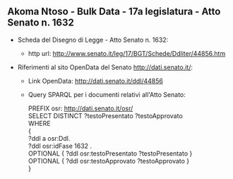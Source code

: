 ## Akoma Ntoso - Bulk Data - 17a legislatura - Atto Senato n. 1632 ##

* Scheda del Disegno di Legge - Atto Senato n. 1632:
	* http url: http://www.senato.it/leg/17/BGT/Schede/Ddliter/44856.htm

* Riferimenti al sito OpenData del Senato http://dati.senato.it/:
	* Link OpenData: http://dati.senato.it/ddl/44856
	* Query SPARQL per i documenti relativi all'Atto Senato:

        PREFIX osr: <http://dati.senato.it/osr/>  
		SELECT DISTINCT ?testoPresentato ?testoApprovato  
		WHERE  
		{  
		    ?ddl a osr:Ddl.  
		    ?ddl osr:idFase 1632 .  
		    OPTIONAL { ?ddl osr:testoPresentato ?testoPresentato }  
		    OPTIONAL { ?ddl osr:testoApprovato ?testoApprovato }  
		}
		
